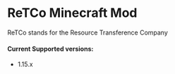 # ReTCo Minecraft Mod

ReTCo stands for the Resource Transference Company

#### Current Supported versions:
- 1.15.x